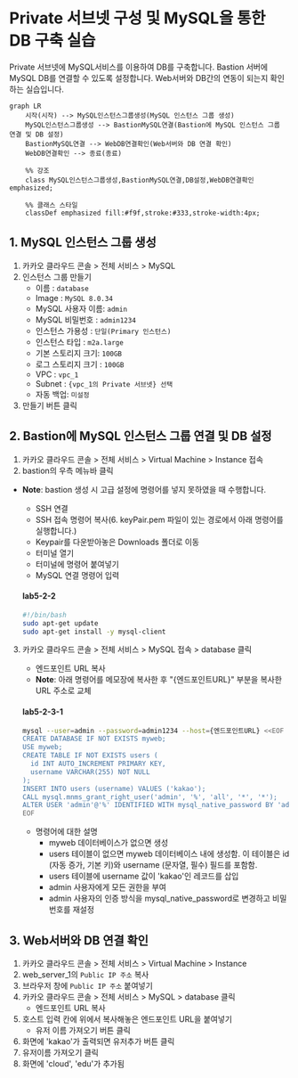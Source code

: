 # Private 서브넷 구성 및 MySQL을 통한 DB 구축 실습

Private 서브넷에 MySQL서비스를 이용하여 DB를 구축합니다. 
Bastion 서버에 MySQL DB를 연결할 수 있도록 설정합니다. 
Web서버와 DB간의 연동이 되는지 확인하는 실습입니다.

```mermaid
graph LR
    시작(시작) --> MySQL인스턴스그룹생성(MySQL 인스턴스 그룹 생성)
    MySQL인스턴스그룹생성 --> BastionMySQL연결(Bastion에 MySQL 인스턴스 그룹 연결 및 DB 설정)
    BastionMySQL연결 --> WebDB연결확인(Web서버와 DB 연결 확인)
    WebDB연결확인 --> 종료(종료)

    %% 강조
    class MySQL인스턴스그룹생성,BastionMySQL연결,DB설정,WebDB연결확인 emphasized;
    
    %% 클래스 스타일
    classDef emphasized fill:#f9f,stroke:#333,stroke-width:4px;
```


## 1. MySQL 인스턴스 그룹 생성


1. 카카오 클라우드 콘솔 > 전체 서비스 > MySQL
2. 인스턴스 그룹 만들기
     - 이름 : `database`
     - Image : `MySQL 8.0.34`
     - MySQL 사용자 이름: `admin`
     - MySQL 비밀번호 : `admin1234`
     - 인스턴스 가용성 : `단일(Primary 인스턴스)`
     - 인스턴스 타입 : `m2a.large`
     - 기본 스토리지 크기: `100GB`
     - 로그 스토리지 크기 : `100GB`
     - VPC : `vpc_1`
     - Subnet : `{vpc_1의 Private 서브넷} 선택`
     - 자동 백업: `미설정`
3. 만들기 버튼 클릭

## 2. Bastion에 MySQL 인스턴스 그룹 연결 및 DB 설정


1. 카카오 클라우드 콘솔 > 전체 서비스 > Virtual Machine > Instance 접속
2. bastion의 우측 메뉴바 클릭
- **Note**: bastion 생성 시 고급 설정에 명령어를 넣지 못하였을 때 수행합니다.
     - SSH 연결 
     - SSH 접속 명령어 복사(6. keyPair.pem 파일이 있는 경로에서 아래 명령어를 실행합니다.)
     - Keypair를 다운받아놓은 Downloads 폴더로 이동
     - 터미널 열기
     - 터미널에 명령어 붙여넣기
     - MySQL 연결 명령어 입력
         
     #### **lab5-2-2**
     ```bash
     #!/bin/bash
     sudo apt-get update
     sudo apt-get install -y mysql-client
     ```
3. 카카오 클라우드 콘솔 > 전체 서비스 > MySQL 접속 > database 클릭
     - 엔드포인트 URL 복사
     - **Note**: 아래 명령어를 메모장에 복사한 후 "{엔드포인트URL}" 부분을 복사한 URL 주소로 교체
          
     #### **lab5-2-3-1**
     ```bash
     mysql --user=admin --password=admin1234 --host={엔드포인트URL} <<EOF
     CREATE DATABASE IF NOT EXISTS myweb;
     USE myweb;
     CREATE TABLE IF NOT EXISTS users (
       id INT AUTO_INCREMENT PRIMARY KEY,
       username VARCHAR(255) NOT NULL
     );
     INSERT INTO users (username) VALUES ('kakao');
     CALL mysql.mnms_grant_right_user('admin', '%', 'all', '*', '*');
     ALTER USER 'admin'@'%' IDENTIFIED WITH mysql_native_password BY 'admin1234';
     EOF
     ```
     - 명령어에 대한 설명
          - myweb 데이터베이스가 없으면 생성
          - users 테이블이 없으면 myweb 데이터베이스 내에 생성함. 이 테이블은 id (자동 증가, 기본 키)와 username (문자열, 필수) 필드를 포함함.
          - users 테이블에 username 값이 'kakao'인 레코드를 삽입
          - admin 사용자에게 모든 권한을 부여
          - admin 사용자의 인증 방식을 mysql_native_password로 변경하고 비밀번호를 재설정

## 3. Web서버와 DB 연결 확인


1. 카카오 클라우드 콘솔 > 전체 서비스 > Virtual Machine > Instance
2. web_server_1의 `Public IP 주소` 복사
4. 브라우저 창에 `Public IP 주소` 붙여넣기
5. 카카오 클라우드 콘솔 > 전체 서비스 > MySQL > database 클릭
     - 엔드포인트 URL 복사
6. 호스트 입력 칸에 위에서 복사해놓은 엔드포인트 URL을 붙여넣기
     - 유저 이름 가져오기 버튼 클릭
7. 화면에 'kakao'가 출력되면 유저추가 버튼 클릭
8. 유저이름 가져오기 클릭
9. 화면에 'cloud', 'edu'가 추가됨
